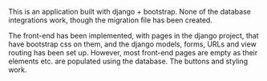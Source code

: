 This is an application built with django + bootstrap. None of the database integrations work, though the migration file has been created. 

The front-end has been implemented, with pages in the django project, that have bootstrap css on them, and the django models, forms, URLs and view routing has been set up. However, most front-end pages are empty as their <table> elements etc. are populated using the database. The buttons and styling work.
